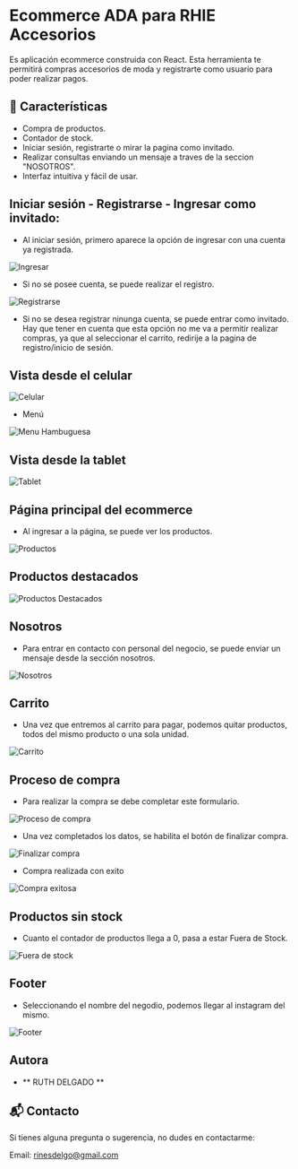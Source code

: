 # Ecommerce ADA para RHIE Accesorios

Es aplicación ecommerce construida con React. Esta herramienta te permitirá compras accesorios de moda y registrarte como usuario para poder realizar pagos. 

## 🚀 Características
 - Compra de productos.
 - Contador de stock.
 - Iniciar sesión, registrarte o mirar la pagina como invitado.
 - Realizar consultas enviando un mensaje a traves de la seccion "NOSOTROS".
 - Interfaz intuitiva y fácil de usar.

## Iniciar sesión - Registrarse - Ingresar como invitado: 

- Al iniciar sesión, primero aparece la opción de ingresar con una cuenta ya registrada. 

![Ingresar](./public/readmeImg/ingreso.PNG)

- Si no se posee cuenta, se puede realizar el registro. 

![Registrarse](./public/readmeImg/registro.PNG)

- Si no se desea registrar ninunga cuenta, se puede entrar como invitado. Hay que tener en cuenta que esta opción no me va a permitir realizar compras, ya que al seleccionar el carrito, redirije a la pagina de registro/inicio de sesión. 

## Vista desde el celular

![Celular](./public/readmeImg/celular.PNG)

- Menú 

![Menu Hambuguesa](./public/readmeImg/celularmenu.PNG)

## Vista desde la tablet

![Tablet](./public/readmeImg/tabletmenu.PNG)

## Página principal del ecommerce

- Al ingresar a la página, se puede ver los productos. 

![Productos](./public/readmeImg/body.PNG)

## Productos destacados

![Productos Destacados](./public/readmeImg/productosdestacados.PNG)

## Nosotros

- Para entrar en contacto con personal del negocio, se puede enviar un mensaje desde la sección nosotros. 

![Nosotros](./public/readmeImg/nosotros.PNG)

## Carrito 

- Una vez que entremos al carrito para pagar, podemos quitar productos, todos del mismo producto o una sola unidad. 

![Carrito](./public/readmeImg/carrito.PNG)

## Proceso de compra 

- Para realizar la compra se debe completar este formulario. 

![Proceso de compra](./public/readmeImg/datoscompracarrito.PNG)

- Una vez completados los datos, se habilita el botón de finalizar compra. 

![Finalizar compra](./public/readmeImg/facturacompra.PNG)

- Compra realizada con exito

![Compra exitosa](./public/readmeImg/compraconexito.PNG)

## Productos sin stock

- Cuanto el contador de productos llega a 0, pasa a estar Fuera de Stock. 

![Fuera de stock](./public/readmeImg/sinstock.PNG)

## Footer

- Seleccionando el nombre del negodio, podemos llegar al instagram del mismo.

![Footer](./public/readmeImg/footer.PNG)


## Autora
- ** RUTH DELGADO **

## 📬 Contacto
Si tienes alguna pregunta o sugerencia, no dudes en contactarme:

Email: rinesdelgo@gmail.com
